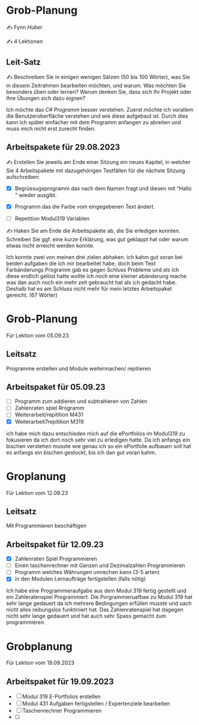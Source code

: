 # Grob-Planung

✍️ Fynn *Huber* 

✍️ 4 Lektionen

## Leit-Satz

✍️ Beschreiben Sie in einigen wenigen Sätzen (50 bis 100 Wörter), was Sie in diesem Zeitrahmen bearbeiten möchten, und warum. Was möchten Sie besonders üben oder lernen? Warum denken Sie, dass sich Ihr Projekt oder Ihre Übungen sich dazu eignen?

Ich möchte das *C# Programm* besser verstehen. Zuerst möchte ich vorallem die Benutzeroberfläche verstehen und wie diese aufgebaut ist. Durch dies kann ich später einfacher mit dem Programm anfangen zu abreiten und muss mich nicht erst zurecht finden.

## Arbeitspakete für 29.08.2023

✍️ Erstellen Sie jeweils am Ende einer Sitzung ein neues Kapitel, in welcher Sie 4 Arbeitspakete mit dazugehörigen Testfällen für die nächste Sitzung aufschreiben:

- [x] Begrüssugsprogramm das nach dem Namen fragt und diesen mit "Hallo <Name>" wieder ausgibt.

- [x] Programm das die Farbe vom eingegebenen Text ändert.

- [ ] Repetition Modul319 Variablen

✍️  Haken Sie am Ende die Arbeitspakete ab, die Sie erledigen konnten. Schreiben Sie ggf. eine kurze Erklärung, was gut geklappt hat oder warum etwas nicht erreicht werden konnte.

Ich konnte zwei von meinen drei zielen abhaken. ich kahm gut voran bei beiden aufgaben die ich mir bearbeitet habe, doch beim Text Farbänderungs Programm gab es gegen Schluss Probleme und als ich diese endlich gelöst hatte wollte ich noch eine kleiner abänderung mache was dan auch noch ein mehr zeit gebraucht hat als ich gedacht habe. Deshalb hat es am Schluss nicht mehr für mein letztes Arbeitspaket gereicht. (67 Wörter)


# Grob-Planung
Für Lektion vom 05.09.23

## Leitsatz
Programme erstellen und Module weitermachen/ repitieren

## Arbeitspaket für 05.09.23
- [ ] Programm zum addieren und subtrahieren von Zahlen
- [ ] Zahlenraten spiel Rrogramm
- [ ] Weiterarbeit/repitition M431
- [x] Weiterarbeit7repitition M319

ich habe mich dazu entschieden mich auf die ePortfolios im Modul319 zu fokusieren da ich dort noch sehr viel zu erledigen hatte. Da ich anfangs ein bischen verstehen musste wie genau ich so ein ePortfolie aufbauen soll hat es anfangs ein bischen gestockt, bis ich dan gut voran kahm.

# Groplanung
Für Lektion vom 12.09.23

## Leitsatz
Mit Programmieren beschäftigen

## Arbeitspaket für 12.09.23
- [x] Zahlenraten Spiel Programmieren
- [ ] Einen taschenrechner mit Ganzen und Dezimalzahlen Programmieren
- [ ] Programm welches Währungen umrechen kann (3-5 arten)
- [x] in den Modulen Lernaufträge fertigstellen (falls nötig)

Ich habe eine Programmieraufgabe aus dem Modul 319 fertig gestellt und ein Zahleratenspiel Programmiert. Die Porgrammieruafbae zu Modul 319 hat sehr lange gedauert da ich mehrere Bedingungen erfüllen musste und uach nicht alles reibungslos funktiniert hat. Das Zahlenratenspiel hat dagegen nicht sehr lange gedauert und hat auch sehr Spass gemacht zum programmieren.

# Grobplanung 
Für Lektion vom 19.09.2023

## Arbeitspaket für 19.09.2023
- [ ] Modul 319 E-Portfolios erstellen
- [ ] Modul 431 Aufgaben fertigstellen / Expertenziele bearbeiten
- [ ] Taschenrechner Programmieren
- [ ] 

